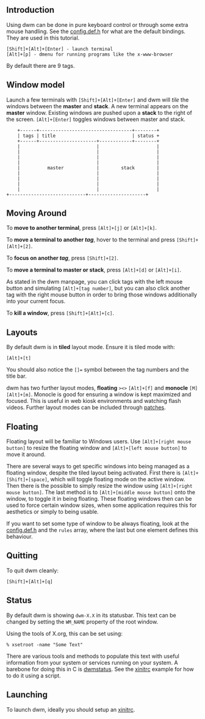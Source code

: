 Introduction
------------

Using dwm can be done in pure keyboard control or through some extra mouse
handling. See the
[config.def.h](http://git.suckless.org/dwm/plain/config.def.h) for what
are the default bindings. They are used in this tutorial.

	[Shift]+[Alt]+[Enter] - launch terminal
	[Alt]+[p] - dmenu for running programs like the x-www-browser

By default there are 9 tags.

Window model
------------

Launch a few terminals with `[Shift]+[Alt]+[Enter]` and dwm will _tile_ the windows
between the **master** and **stack**. A new terminal appears on the **master**
window. Existing windows are pushed upon a **stack** to the right of the
screen. `[Alt]+[Enter]` toggles windows between master and stack.

        +------+----------------------------------+--------+
        | tags | title                            | status +
        +------+---------------------+------------+--------+
        |                            |                     |
        |                            |                     |
        |                            |                     |
        |                            |                     |
        |          master            |        stack        |
        |                            |                     |
        |                            |                     |
        |                            |                     |
        |                            |                     |
	+----------------------------+---------------------+

Moving Around
-------------

To **move to another terminal**, press `[Alt]+[j]` or `[Alt]+[k]`.

To **move a terminal to another _tag_**, hover to the terminal and press `[Shift]+[Alt]+[2]`.

To **focus on another _tag_**, press `[Shift]+[2]`.

To **move a terminal to master or stack**, press `[Alt]+[d]` or `[Alt]+[i]`.

As stated in the dwm manpage, you can click tags with the left mouse button and simulating `[Alt]+[tag number]`, but you can also click another tag with the right mouse button in order to bring those windows additionally
into your current focus.

To **kill a window**, press `[Shift]+[Alt]+[c]`.

Layouts
-------

By default dwm is in **tiled** layout mode. Ensure it is tiled mode with:

	[Alt]+[t]

You should also notice the `[]=` symbol between the tag numbers and the title bar.

dwm has two further layout modes, **floating** `><>` `[Alt]+[f]` and
**monocle** `[M]` `[Alt]+[m]`. Monocle is good for ensuring a window is kept
maximized and focused. This is useful in web kiosk environments and watching
flash videos. Further layout modes can be included through [patches](http://dwm.suckless.org/patches/).

Floating
--------

Floating layout will be familiar to Windows users. Use `[Alt]+[right mouse
button]` to resize the floating window and `[Alt]+[left mouse button]` to move
it around.

There are several ways to get specific windows into being managed as a
floating window, despite the tiled layout being activated. First there is
`[Alt]+[Shift]+[space]`, which will toggle floating mode on the active window.
Then there is the possible to simply resize the window using `[Alt]+[right
mouse button]`. The last method is to `[Alt]+[middle mouse button]` onto the
window, to toggle it in being floating. These floating windows then can be
used to force certain window sizes, when some application requires this for
aesthetics or simply to being usable.

If you want to set some type of window to be always floating, look at the
[config.def.h](http://hg.suckless.org/dwm/file/tip/config.def.h) and the
`rules` array, where the last but one element defines this behaviour.

Quitting
--------

To quit dwm cleanly:

	[Shift]+[Alt]+[q]

Status
------

By default dwm is showing `dwm-X.X` in its statusbar. This text can be
changed by setting the `WM_NAME` property of the root window.

Using the tools of X.org, this can be set using:

	% xsetroot -name "Some Text"

There are various tools and methods to populate this text with useful
information from your system or services running on your system. A barebone
for doing this in C is [dwmstatus](http://dwm.suckless.org/dwmstatus/).
See the [xinitrc](http://dwm.suckless.org/xinitrc.example)
example for how to do it using a script.

Launching
---------

To launch dwm, ideally you should setup an
[xinitrc](http://dwm.suckless.org/xinitrc.example).

